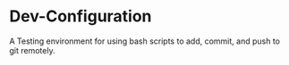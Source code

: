 # Dev-Configuration
A Testing environment for using bash scripts to add, commit, and push to git remotely.
